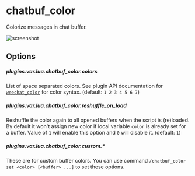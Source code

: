 chatbuf_color
==============

Colorize messages in chat buffer.

![screenshot](http://i.imgur.com/ntPZrip.png)

Options
---------

##### plugins.var.lua.chatbuf_color.colors

List of space separated colors. See plugin API documentation for
[`weechat_color`][weechat_color] for color syntax. (default: `1 2 3 4 5 6 7`)

##### plugins.var.lua.chatbuf_color.reshuffle_on_load

Reshuffle the color again to all opened buffers when the script is (re)loaded.
By default it won't assign new color if local variable `color` is already set
for a buffer. Value of `1` will enable this option and `0` will disable it.
(default: `1`)

##### plugins.var.lua.chatbuf_color.custom.*

These are for custom buffer colors. You can use command
`/chatbuf_color set <color> [<buffer> ...]` to set these options.


[weechat_color]:
http://www.weechat.org/files/doc/devel/weechat_plugin_api.en.html#_weechat_color

